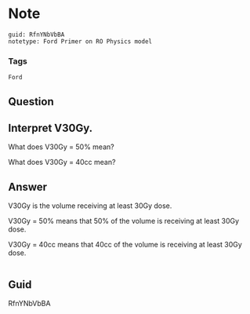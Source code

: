 # Note
```
guid: RfnYNbVbBA
notetype: Ford Primer on RO Physics model
```

### Tags
```
Ford
```

## Question
<h2>Interpret V30Gy.</h2><div><p>What does V30Gy = 50% mean?</p>
<p>What does V30Gy = 40cc mean?</p></div>

## Answer
<section>
<p>V30Gy is the volume receiving at least 30Gy dose.
</p>
<p>V30Gy = 50% means that 50% of the volume is receiving at least 30Gy dose.</p>
<p>V30Gy = 40cc means that 40cc of the volume is receiving at least 30Gy dose.</p>
<p><img alt="" src="CBAB49C9-C474-4DEE-B78E-2A9EF83BC59D.png"></p>

</section>

## Guid
RfnYNbVbBA
